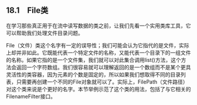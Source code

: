 ## 18.1　File类

在学习那些真正用于在流中读写数据的类之前，让我们先看一个实用类库工具，它可以帮助我们处理文件目录问题。

File（文件）类这个名字有一定的误导性；我们可能会认为它指代的是文件，实际上却并非如此。它既能代表一个特定文件的名称，又能代表一个目录下的一组文件的名称。如果它指的是一个文件集，我们就可以对此集合调用list()方法，这个方法会返回一个字符数组。我们很容易就可以理解返回的是一个数组而不是某个更具灵活性的类容器，因为元素的个数是固定的，所以如果我们想取得不同的目录列表，只需要再创建一个不同的File对象就可以了。实际上，FilePath（文件路径）对这个类来说是个更好的名字。本节举例示范了这个类的用法，包括了与它相关的FilenameFilter接口。